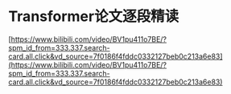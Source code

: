 # Transformer论文逐段精读

[https://www.bilibili.com/video/BV1pu411o7BE/?spm_id_from=333.337.search-card.all.click&vd_source=7f0186f4fddc0332127beb0c213a6e83](https://www.bilibili.com/video/BV1pu411o7BE/?spm_id_from=333.337.search-card.all.click&vd_source=7f0186f4fddc0332127beb0c213a6e83)